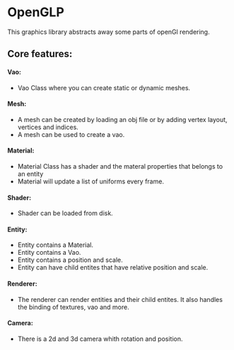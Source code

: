 # OpenGLP
This graphics library abstracts away some parts of openGl rendering.

## Core features:
#### Vao:
* Vao Class where you can create static or dynamic meshes.
#### Mesh:
* A mesh can be created by loading an obj file or by adding vertex layout, vertices and indices.
* A mesh can be used to create a vao.
#### Material:
* Material Class has a shader and the materal properties that belongs to an entity
* Material will update a list of uniforms every frame.
#### Shader:
* Shader can be loaded from disk.
#### Entity:
* Entity contains a Material.
* Entity contains a Vao.
* Entity  contains a position and scale.
* Entity can have child entites that have relative position and scale.
#### Renderer:
* The renderer can render entities and their child entites. It also handles the binding of textures, vao and more.
#### Camera:
* There is a 2d and 3d camera whith rotation and position.
